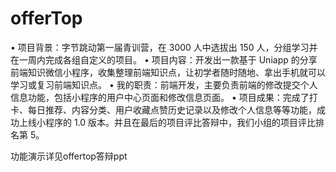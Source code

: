 # offerTop
• 项目背景：字节跳动第一届青训营，在 3000 人中选拔出 150 人，分组学习并在一周内完成各组自定义的项目。
• 项目内容：开发出一款基于 Uniapp 的分享前端知识微信小程序，收集整理前端知识点，让初学者随时随地、拿出手机就可以学习或复习前端知识点。
• 我的职责：前端开发，主要负责前端的修改提交个人信息功能，包括小程序的用户中心页面和修改信息页面。
• 项目成果：完成了打卡、每日推荐、内容分类、用户收藏点赞历史记录以及修改个人信息等等功能，成功上线小程序的 1.0 版本。并且在最后的项目评比答辩中，我们小组的项目评比排名第 5。

功能演示详见offertop答辩ppt
